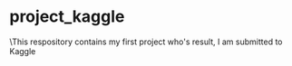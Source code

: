 # project_kaggle
\This respository contains my first project who's result, I am submitted  to Kaggle
